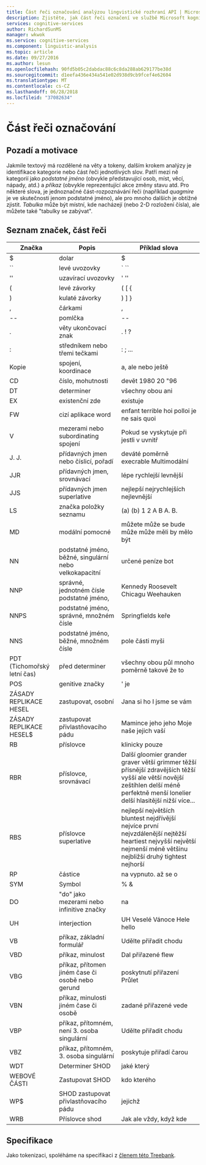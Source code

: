 ```yaml
---
title: Část řeči označování analýzou lingvistické rozhraní API | Microsoft Docs
description: Zjistěte, jak část řeči označení ve službě Microsoft kognitivní identifikuje kategorie nebo slovní jednotlivých slov textu.
services: cognitive-services
author: RichardSunMS
manager: wkwok
ms.service: cognitive-services
ms.component: linguistic-analysis
ms.topic: article
ms.date: 09/27/2016
ms.author: lesun
ms.openlocfilehash: 90fd5b05c2dabdac88c6c8da288ab629177be38d
ms.sourcegitcommit: d1eefa436e434a541e02d938d9cb9fcef4e62604
ms.translationtype: MT
ms.contentlocale: cs-CZ
ms.lasthandoff: 06/28/2018
ms.locfileid: "37082634"
---
```

# <a name="part-of-speech-tagging"></a>Část řeči označování

## <a name="background-and-motivation"></a>Pozadí a motivace

Jakmile textový má rozdělené na věty a tokeny, dalším krokem analýzy je identifikace kategorie nebo část řeči jednotlivých slov.
Patří mezi ně kategorií jako *podstatné jméno* (obvykle představující osob, míst, věcí, nápady, atd.) a *příkaz* (obvykle reprezentující akce změny stavu atd. Pro některé slova, je jednoznačné část-rozpoznávání řeči (například *quagmire* je ve skutečnosti jenom podstatné jméno), ale pro mnoho dalších je obtížné zjistit.
*Tabulka* může být místní, kde nacházejí (nebo 2-D rozložení čísla), ale můžete také "tabulky se zabývat".

## <a name="list-of-part-of-speech-tags"></a>Seznam značek, část řeči

| Značka | Popis | Příklad slova |
|-----|-------------|---------------|
| $ | dolar | $ |
| \`\` | levé uvozovky | \` \`\` |
| '' | uzavírací uvozovky | ' '' |
| ( | levé závorky | ( [ { |
| ) | kulaté závorky | ) ] } |
| , | čárkami | , |
| -- | pomlčka | -- |
| . | věty ukončovací znak | . ! ? |
| : | středníkem nebo třemi tečkami | : ; ... |
| Kopie | spojení, koordinace | a, ale nebo ještě|
| CD | číslo, mohutnosti | devět 1980 20 "96 |
| DT | determiner |všechny obou ani|
| EX | existenční zde | existuje |
| FW | cizí aplikace word | enfant terrible hoi polloi je ne sais quoi |
| V | mezerami nebo subordinating spojení| Pokud se vyskytuje při jestli v uvnitř |
| J. J. | přídavných jmen nebo číslicí, pořadí | deváté poměrně execrable Multimodální |
| JJR | přídavných jmen, srovnávací | lépe rychlejší levnější |
| JJS | přídavných jmen superlative | nejlepší nejrychlejších nejlevnější | 
| LS | značka položky seznamu | (a) (b) 1 2 A B A. B. |
| MD | modální pomocné | můžete může se bude může může měli by mělo být |
| NN | podstatné jméno, běžné, singulární nebo velkokapacitní | určené peníze bot |
| NNP | správné, jednotném čísle podstatné jméno, | Kennedy Roosevelt Chicagu Weehauken |
| NNPS | podstatné jméno, správné, množném čísle | Springfields keře |
| NNS | podstatné jméno, běžné, množném čísle | pole části myši |
| PDT (Tichomořský letní čas) | před determiner | všechny obou půl mnoho poměrně takové že to |
| POS | genitive značky | ' je |
| ZÁSADY REPLIKACE HESEL | zastupovat, osobní | Jana si ho I jsme se vám |
| ZÁSADY REPLIKACE HESEL$ | zastupovat přivlastňovacího pádu | Mamince jeho jeho Moje naše jejich vaší |
| RB | příslovce | klinicky pouze |
| RBR | příslovce, srovnávací | Další gloomier grander graver větší grimmer těžší přísnější zdravějších těžší vyšší ale větší novější zeštíhlen delší méně perfektně menší lonelier delší hlasitější nižší více... |
| RBS | příslovce superlative | nejlepší největších bluntest nejdřívější nejvíce první nejvzdálenější nejtěžší heartiest nejvyšší největší nejmenší méně většinu nejbližší druhý tightest nejhorší |
| RP | částice | na vypnuto. až se o |
| SYM | Symbol | % & |
| DO | "do" jako mezerami nebo infinitive značky | na |
| UH | interjection | UH Veselé Vánoce Hele hello |
| VB | příkaz, základní formulář | Udělte přiřadit chodu |
| VBD | příkaz, minulost | Dal přiřazené flew |
| VBG | příkaz, přítomen jiném čase či osobě nebo gerund | poskytnutí přiřazení Průlet |
| VBN | příkaz, minulosti jiném čase či osobě | zadané přiřazené vede |
| VBP | příkaz, přítomném, není 3. osoba singulární | Udělte přiřadit chodu |
| VBZ | příkaz, přítomném, 3. osoba singulární | poskytuje přiřadí čarou |
| WDT | Determiner SHOD | jaké který |
| WEBOVÉ ČÁSTI | Zastupovat SHOD | kdo kterého |
| WP$ | SHOD zastupovat přivlastňovacího pádu | jejichž |
| WRB | Příslovce shod | Jak ale vždy, když kde |

## <a name="specification"></a>Specifikace

Jako tokenizaci, spoléháme na specifikaci z [členem této Treebank](https://catalog.ldc.upenn.edu/ldc99t42).
